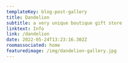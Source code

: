 ```yaml
---
templateKey: blog-post-gallery
title: Dandelion
subtitle: a very unique boutique gift store
linktext: Info
link: /dandelion
date: 2022-05-24T13:23:16.302Z
roomassociated: home
featuredimage: /img/dandelion-gallery.jpg
---
```


